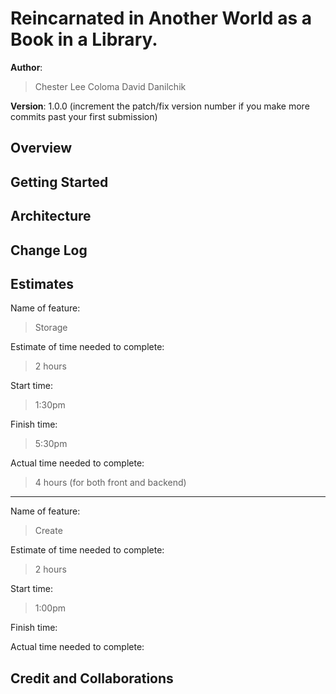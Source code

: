 # Reincarnated in Another World as a Book in a Library.

**Author**: 
> Chester Lee Coloma
> David Danilchik

**Version**: 1.0.0 (increment the patch/fix version number if you make more commits past your first submission)

## Overview
<!-- Provide a high level overview of what this application is and why you are building it, beyond the fact that it's an assignment for this class. (i.e. What's your problem domain?) -->

## Getting Started
<!-- What are the steps that a user must take in order to build this app on their own machine and get it running? -->

## Architecture
<!-- Provide a detailed description of the application design. What technologies (languages, libraries, etc) you're using, and any other relevant design information. -->

## Change Log
<!-- Use this area to document the iterative changes made to your application as each feature is successfully implemented. Use time stamps. Here's an example:

01-01-2001 4:59pm - Application now has a fully-functional express server, with a GET route for the location resource. -->

## Estimates
<!-- See below -->
Name of feature: 
> Storage

Estimate of time needed to complete: 
> 2 hours

Start time:
> 1:30pm

Finish time:
> 5:30pm

Actual time needed to complete:
> 4 hours (for both front and backend)

-------------------

Name of feature: 
> Create

Estimate of time needed to complete: 
> 2 hours

Start time:
> 1:00pm

Finish time:
> 

Actual time needed to complete:
> 

## Credit and Collaborations
<!-- Give credit (and a link) to other people or resources that helped you build this application. -->